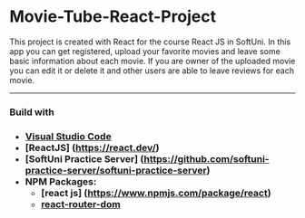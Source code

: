 <h1> Movie-Tube-React-Project </h1>

<p> This project is created with React for the course React JS in SoftUni.
In this app you can get registered, upload your favorite movies and leave some basic information about each movie. If you are owner of the uploaded movie you can edit it or delete it and other users are able to leave reviews for each movie. </p>

-------------------------------------------------------------------------------------------------------------------------------------------------------------------------

<h3> Build with <h3>
  
  - [Visual Studio Code](https://code.visualstudio.com/ "Visual Studio Code")
  - [ReactJS] (https://react.dev/)
  - [SoftUni Practice Server] (https://github.com/softuni-practice-server/softuni-practice-server)
  - NPM Packages:
    - [react js] (https://www.npmjs.com/package/react)
    - [react-router-dom](https://reactrouter.com/en/main/start/tutorial)
